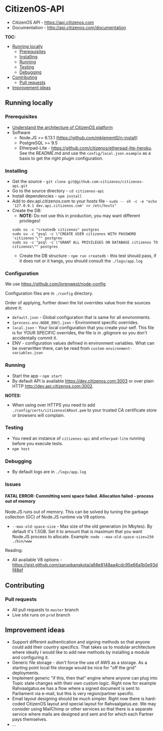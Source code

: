 # CitizenOS-API

* CitizenOS API - https://api.citizenos.com
* Documentation - http://api.citizenos.com/documentation

**TOC:**

<!-- toc -->

- [Running locally](#running-locally)
  * [Prerequisites](#prerequisites)
  * [Installing](#installing)
  * [Running](#running)
  * [Testing](#testing)
  * [Debugging](#debugging)
- [Contributing](#contributing)
  * [Pull requests](#pull-requests)
- [Improvement ideas](#improvement-ideas)

<!-- tocstop -->

## Running locally

### Prerequisites

* [Understand the architecture of CitizenOS platform](docs/index.md)
* Software
    * Node.JS >= 6.13.1 (https://github.com/mklement0/n-install) 
    * PostgreSQL >= 9.5
    * Etherpad-Lite - https://github.com/citizenos/etherpad-lite-heroku. See the README.md and use the `config/local.json.example` as a basis to get the right plugin configuration.

### Installing

* Get the source - `git clone git@github.com:citizenos/citizenos-api.git`
* Go to the source directory - `cd citizenos-api`
* Install dependencies - `npm install`
* Add to dev.api.citizenos.com to your hosts file - `sudo -- sh -c -e "echo '127.0.0.1 dev.api.citizenos.com' >> /etc/hosts"`
* Create the DB:
    * **NOTE:** Do not use this in production, you may want different privileges! 
    ```
    sudo su -c "createdb citizenos" postgres
    sudo su -c "psql -c \"CREATE USER citizenos WITH PASSWORD 'citizenos'\"" postgres
    sudo su -c "psql -c \"GRANT ALL PRIVILEGES ON DATABASE citizenos TO citizenos\"" postgres
    ```
    * Create the DB structure - `npm run createdb` - this test should pass, if it does not or it hangs, you should consult the `./logs/app.log`
      
### Configuration

We use https://github.com/lorenwest/node-config.

Configuration files are in `./config` directory.

Order of applying, further down the list overrides value from the sources above it:

* `default.json` - Global configuration that is same for all environments.
* `{process.env.NODE_ENV}.json` - Environment specific overrides.
* `local.json` - Your local configuration that you create your self. This file is for YOUR SPECIFIC overrides, the file is in .gitignore so you don't accidentally commit it.
* ENV - configuration values defined in environment variables. What can be overwritten there, can be read from `custom-environment-variables.json`

### Running

* Start the app - `npm start`
* By default API is available https://dev.citizenos.com:3003 or over plain HTTP http://dev.api.citizenos.com:3002.

**NOTES:**

* When using over HTTPS you need to add `./config/certs/citizenosCARoot.pem` to your trusted CA certificate store or browsers will complain.

### Testing

* You need an instance of `citizenos-api` and `etherpad-lite` running before you execute tests.
* `npm test`

### Debugging

* By default logs are in `./logs/app.log`


### Issues

#### FATAL ERROR: Committing semi space failed. Allocation failed - process out of memory

Node.JS runs out of memory. This can be solved by tuning the garbage collection (GC) of Node.JS runtime via V8 options.

* `--max-old-space-size` - Max size of the old generation (in Mbytes). By default it's 1.5GB. Set it to amount that is maximum that you want Node.JS process to allocate. Example: `node --max-old-space-size=250 ./bin/www`

Reading:

* All available V8 options - https://gist.github.com/sarupbanskota/a68e8148aa4cdc95e66a1b0e93df48ef

## Contributing

### Pull requests

* All pull requests to `master` branch
* Live site runs on `prod` branch

## Improvement ideas

* Support different authentication and signing methods so that anyone could add their country specifics. That takes us to modular architecture where ideally I would like to add new methods by installing a module and configuring it.
* Generic file storage - don't force the use of AWS as a storage. As a starting point local file storage would be nice for "off the grid" deployments.
* Implement generic "if this, then that" engine where anyone can plug into Topic state changes with their own custom logic. Right now for example Rahvaalgatus.ee has a flow where a signed document is sent to Parliament via e-mail, but this is very region/partner specific.  
* Email layout designing should be much simpler. Right now there is hard-coded CitizenOS layout and special layout for Rahvaalgatus.ee. We may consider using MailChimp or other services so that there is a separate service where mails are designed and sent and for which each Partner pays themselves.
* ...